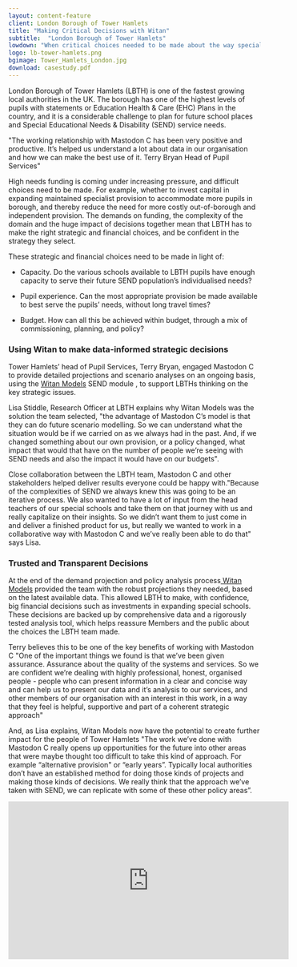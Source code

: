 ```yaml
---
layout: content-feature
client: London Borough of Tower Hamlets
title: "Making Critical Decisions with Witan"
subtitle:  "London Borough of Tower Hamlets"
lowdown: "When critical choices needed to be made about the way special educational needs would be supported in a fast-changing community, Tower Hamlets’ Head of Pupil Services turned to Witan Models to rapidly model different scenarios and make some big decisions, with confidence."
logo: lb-tower-hamlets.png
bgimage: Tower_Hamlets_London.jpg
download: casestudy.pdf
---
```


London Borough of Tower Hamlets (LBTH) is one of the fastest growing local authorities in the UK. The borough has one of the highest levels of pupils with statements or Education Health & Care (EHC) Plans in the country, and it is a considerable challenge to plan for future school places and Special Educational Needs & Disability (SEND) service needs.

<aside>

  <p> "The working relationship with Mastodon C has been very positive and productive.  It’s helped us understand a lot about data in our organisation and how we can make the best use of it. Terry Bryan Head of Pupil Services"</p>

</aside>

High needs funding is coming under increasing pressure, and difficult choices need to be made. For example, whether to invest capital in expanding maintained specialist provision to accommodate more pupils in borough, and thereby reduce the need for more costly out-of-borough and independent provision. The demands on funding, the complexity of the domain and the huge impact of decisions together mean that LBTH has to make the right strategic and financial choices, and be confident in the strategy they select.

These strategic and financial choices need to be made in light of:

* Capacity. Do the various schools available to LBTH pupils have enough capacity to serve their future SEND population’s individualised needs?

* Pupil experience. Can the most appropriate provision be made available to best serve the pupils’ needs, without long travel times?

* Budget. How can all this be achieved within budget, through a mix of commissioning, planning, and policy?

### Using Witan to make data-informed strategic decisions

Tower Hamlets’ head of Pupil Services, Terry Bryan, engaged Mastodon C to provide detailed projections and scenario analyses on an ongoing basis, using the [Witan Models](http://www.mastodonc.com/products/witan/ ) SEND module , to support LBTHs thinking on the key strategic issues.

Lisa Stiddle, Research Officer at LBTH explains why Witan Models was the solution the team selected, "the advantage of Mastodon C’s model is that they can do future scenario modelling. So we can understand what the situation would be if we carried on as we always had in the past. And, if we changed something about our own provision, or a policy changed, what impact that would that have on the number of people we’re seeing with SEND needs and also the impact it would have on our budgets".

Close collaboration between the LBTH team, Mastodon C and other stakeholders helped deliver results everyone could be happy with."Because of the complexities of SEND we always knew this was going to be an iterative process. We also wanted to have a lot of input from the head teachers of our special schools and take them on that journey with us and really capitalize on their insights. So we didn’t want them to just come in and deliver a finished product for us, but really we wanted to work in a collaborative way with Mastodon C and we’ve really been able to do that" says Lisa.

### Trusted and Transparent Decisions

At the end of the  demand projection and policy analysis process[ Witan Models](http://www.mastodonc.com/products/witan/) provided the team with the robust projections they needed, based on the latest available data. This allowed LBTH to make, with confidence, big financial decisions such as investments in expanding special schools. These decisions are backed up by comprehensive data and a rigorously tested analysis tool, which helps reassure Members and the public about the choices the LBTH team made.

Terry believes this to be one of the key benefits of working with Mastodon C "One of the important things we found is that we’ve been given assurance. Assurance about the quality of the systems and services. So we are confident we’re dealing with highly professional, honest, organised people - people who can present information in a clear and concise way and can help us to present our data and it’s analysis to our services, and other members of our organisation with an interest in this work, in a way that they feel is helpful, supportive and part of a coherent strategic approach"

And, as Lisa explains, Witan Models now have the potential to create further impact for the people of Tower Hamlets "The work we’ve done with Mastodon C really opens up opportunities for the future into other areas that were maybe thought too difficult to take this kind of approach. For example “alternative provision" or “early years”.  Typically local authorities don’t have an established method for doing those kinds of projects and making those kinds of decisions.  We really think that the approach we’ve taken with SEND, we can replicate with some of these other policy areas”.

<iframe width="560" height="315" src="https://www.youtube.com/embed/eC4QIZHzBcc?rel=0" frameborder="0" allow="autoplay; encrypted-media" allowfullscreen></iframe>
